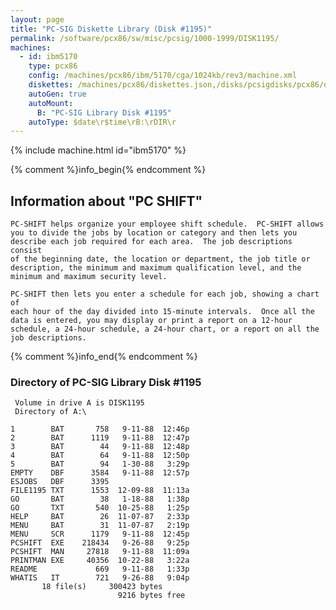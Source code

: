 ```yaml
---
layout: page
title: "PC-SIG Diskette Library (Disk #1195)"
permalink: /software/pcx86/sw/misc/pcsig/1000-1999/DISK1195/
machines:
  - id: ibm5170
    type: pcx86
    config: /machines/pcx86/ibm/5170/cga/1024kb/rev3/machine.xml
    diskettes: /machines/pcx86/diskettes.json,/disks/pcsigdisks/pcx86/diskettes.json
    autoGen: true
    autoMount:
      B: "PC-SIG Library Disk #1195"
    autoType: $date\r$time\rB:\rDIR\r
---
```


{% include machine.html id="ibm5170" %}

{% comment %}info_begin{% endcomment %}

## Information about "PC SHIFT"

    PC-SHIFT helps organize your employee shift schedule.  PC-SHIFT allows
    you to divide the jobs by location or category and then lets you
    describe each job required for each area.  The job descriptions consist
    of the beginning date, the location or department, the job title or
    description, the minimum and maximum qualification level, and the
    minimum and maximum security level.
    
    PC-SHIFT then lets you enter a schedule for each job, showing a chart of
    each hour of the day divided into 15-minute intervals.  Once all the
    data is entered, you may display or print a report on a 12-hour
    schedule, a 24-hour schedule, a 24-hour chart, or a report on all the
    job descriptions.
{% comment %}info_end{% endcomment %}


### Directory of PC-SIG Library Disk #1195

     Volume in drive A is DISK1195
     Directory of A:\

    1        BAT       758   9-11-88  12:46p
    2        BAT      1119   9-11-88  12:47p
    3        BAT        44   9-11-88  12:48p
    4        BAT        64   9-11-88  12:50p
    5        BAT        94   1-30-88   3:29p
    EMPTY    DBF      3584   9-11-88  12:57p
    ESJOBS   DBF      3395
    FILE1195 TXT      1553  12-09-88  11:13a
    GO       BAT        38   1-18-88   1:38p
    GO       TXT       540  10-25-88   1:25p
    HELP     BAT        26  11-07-87   2:33p
    MENU     BAT        31  11-07-87   2:19p
    MENU     SCR      1179   9-11-88  12:45p
    PCSHIFT  EXE    218434   9-26-88   9:25p
    PCSHIFT  MAN     27818   9-11-88  11:09a
    PRINTMAN EXE     40356  10-22-88   3:22a
    README             669   9-11-88   1:33p
    WHATIS   IT        721   9-26-88   9:04p
           18 file(s)     300423 bytes
                            9216 bytes free
